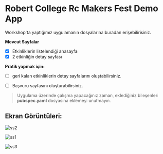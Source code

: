 # Robert College Rc Makers Fest Demo App

Workshop'ta yaptığımız uygulamanın dosyalarına buradan erişebilirisiniz.

**Mevcut Sayfalar**
 - [x]  Etkinliklerin listelendiği anasayfa
 - [x] 2 etkinliğin detay sayfası

**Pratik yapmak için:**
 - [ ]  geri kalan etkinliklerin detay sayfalarını oluştabilirsiniz. 		
 - [ ] Başvuru sayfasını oluşturabilirsiniz.
 
 


> Uygulama üzerinde çalışma yapacağınız zaman, eklediğiniz bileşenleri **pubspec.yaml** dosyasına eklemeyi unutmayın.



## Ekran Görüntüleri:

![ss2](https://user-images.githubusercontent.com/47374969/81129999-db701c00-8f4e-11ea-89c5-f7ce8ec6d54b.png)


![ss1](https://user-images.githubusercontent.com/47374969/81129996-da3eef00-8f4e-11ea-9a78-2a30bf79f96a.png)


![ss3](https://user-images.githubusercontent.com/47374969/81130000-db701c00-8f4e-11ea-8437-12a2a0424b7e.png)
